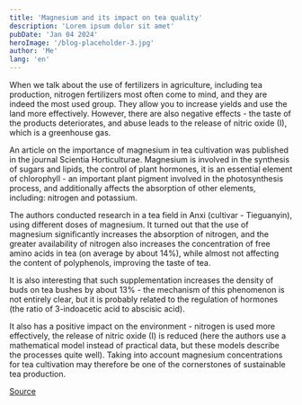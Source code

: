 ```yaml
---
title: 'Magnesium and its impact on tea quality'
description: 'Lorem ipsum dolor sit amet'
pubDate: 'Jan 04 2024'
heroImage: '/blog-placeholder-3.jpg'
author: 'Me'
lang: 'en'
---
```


When we talk about the use of fertilizers in agriculture, including tea production, nitrogen fertilizers most often come to mind, and they are indeed the most used group. They allow you to increase yields and use the land more effectively. However, there are also negative effects - the taste of the products deteriorates, and abuse leads to the release of nitric oxide (I), which is a greenhouse gas.

An article on the importance of magnesium in tea cultivation was published in the journal Scientia Horticulturae. Magnesium is involved in the synthesis of sugars and lipids, the control of plant hormones, it is an essential element of chlorophyll - an important plant pigment involved in the photosynthesis process, and additionally affects the absorption of other elements, including: nitrogen and potassium.

The authors conducted research in a tea field in Anxi (cultivar - Tieguanyin), using different doses of magnesium. It turned out that the use of magnesium significantly increases the absorption of nitrogen, and the greater availability of nitrogen also increases the concentration of free amino acids in tea (on average by about 14%), while almost not affecting the content of polyphenols, improving the taste of tea.

It is also interesting that such supplementation increases the density of buds on tea bushes by about 13% - the mechanism of this phenomenon is not entirely clear, but it is probably related to the regulation of hormones (the ratio of 3-indoacetic acid to abscisic acid).

It also has a positive impact on the environment - nitrogen is used more effectively, the release of nitric oxide (I) is reduced (here the authors use a mathematical model instead of practical data, but these models describe the processes quite well). Taking into account magnesium concentrations for tea cultivation may therefore be one of the cornerstones of sustainable tea production.

[Source](https://doi.org/10.1016/j.scienta.2022.111590)
